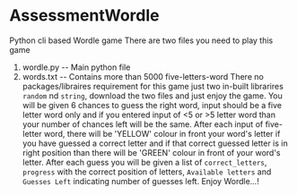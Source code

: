 # AssessmentWordle
Python cli based Wordle game
There are two files you need to play this game
1. wordle.py  -- Main python file
2. words.txt  -- Contains more than 5000 five-letters-word
There no packages/libraires requirement for this game just two in-built librarires `random` nd `string`, download the two files and just enjoy the game.
You will be given 6 chances to guess the right word, input should be a five letter word only and if you entered input of <5 or >5 letter word than your number of chances left will be the same.
After each input of five-letter word, there will be 'YELLOW' colour in front your word's letter if you have guessed a correct letter and if that correct guessed letter is in right position than there will be 'GREEN' colour in front of your word's letter.
After each guess you will be given a list of `correct_letters`, `progress` with the correct position of letters, `Available letters` and `Guesses Left` indicating number of guesses left.
Enjoy Wordle...!
